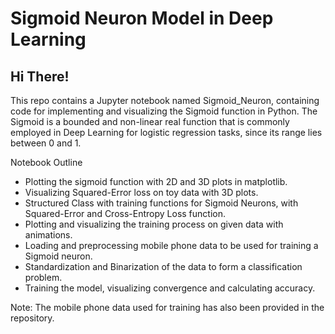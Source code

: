 # Sigmoid Neuron Model in Deep Learning

## Hi There!
This repo contains a Jupyter notebook named Sigmoid_Neuron, containing code for implementing and visualizing the Sigmoid function in Python. The Sigmoid is a bounded and non-linear real function that is commonly employed in Deep Learning for logistic regression tasks, since its range lies between 0 and 1. 

Notebook Outline
- Plotting the sigmoid function with 2D and 3D plots in matplotlib.
- Visualizing Squared-Error loss on toy data with 3D plots.
- Structured Class with training functions for Sigmoid Neurons, with Squared-Error and Cross-Entropy Loss function.
- Plotting and visualizing the training process on given data with animations.
- Loading and preprocessing mobile phone data to be used for training a Sigmoid neuron.
- Standardization and Binarization of the data to form a classification problem.
- Training the model, visualizing convergence and calculating accuracy.

Note: The mobile phone data used for training has also been provided in the repository.
